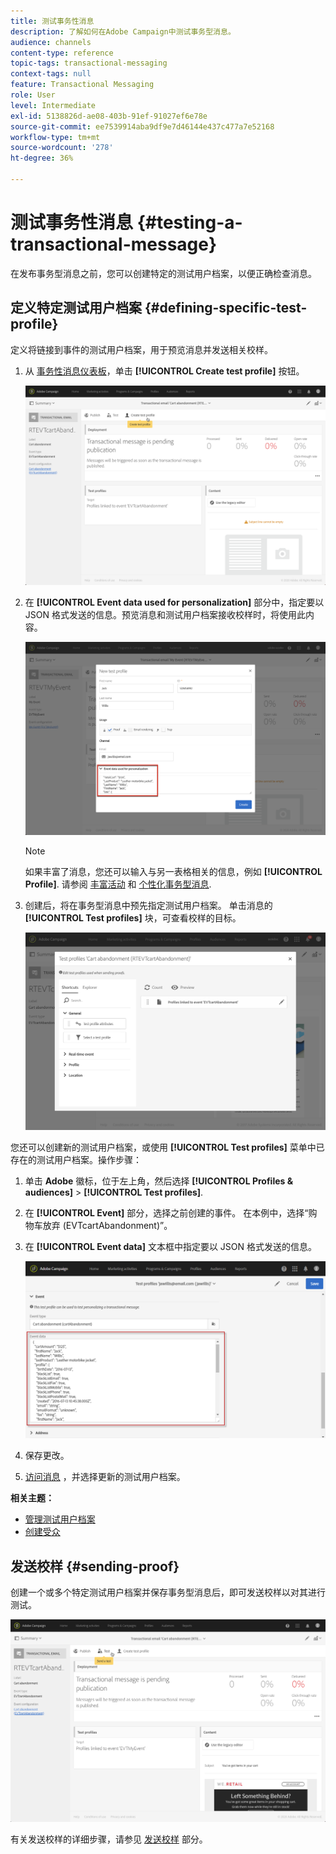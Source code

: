 ```yaml
---
title: 测试事务性消息
description: 了解如何在Adobe Campaign中测试事务型消息。
audience: channels
content-type: reference
topic-tags: transactional-messaging
context-tags: null
feature: Transactional Messaging
role: User
level: Intermediate
exl-id: 5138826d-ae08-403b-91ef-91027ef6e78e
source-git-commit: ee7539914aba9df9e7d46144e437c477a7e52168
workflow-type: tm+mt
source-wordcount: '278'
ht-degree: 36%

---
```


# 测试事务性消息 {#testing-a-transactional-message}

在发布事务型消息之前，您可以创建特定的测试用户档案，以便正确检查消息。

## 定义特定测试用户档案 {#defining-specific-test-profile}

定义将链接到事件的测试用户档案，用于预览消息并发送相关校样。

1. 从 [事务性消息仪表板](../../channels/using/editing-transactional-message.md#accessing-transactional-messages)，单击 **[!UICONTROL Create test profile]** 按钮。

   ![](assets/message-center_test-profile.png)

1. 在 **[!UICONTROL Event data used for personalization]** 部分中，指定要以 JSON 格式发送的信息。预览消息和测试用户档案接收校样时，将使用此内容。

   ![](assets/message-center_event-data.png)

   >[!NOTE]
   >
   >如果丰富了消息，您还可以输入与另一表格相关的信息，例如 **[!UICONTROL Profile]**. 请参阅 [丰富活动](../../channels/using/configuring-transactional-event.md#enriching-the-transactional-message-content) 和 [个性化事务型消息](../../channels/using/editing-transactional-message.md#personalizing-a-transactional-message).

1. 创建后，将在事务型消息中预先指定测试用户档案。 单击消息的 **[!UICONTROL Test profiles]** 块，可查看校样的目标。

   ![](assets/message-center_5.png)

您还可以创建新的测试用户档案，或使用 **[!UICONTROL Test profiles]** 菜单中已存在的测试用户档案。操作步骤：

1. 单击 **Adobe** 徽标，位于左上角，然后选择 **[!UICONTROL Profiles & audiences]** > **[!UICONTROL Test profiles]**.
1. 在 **[!UICONTROL Event]** 部分，选择之前创建的事件。 在本例中，选择“购物车放弃 (EVTcartAbandonment)”。
1. 在 **[!UICONTROL Event data]** 文本框中指定要以 JSON 格式发送的信息。

   ![](assets/message-center_3.png)

1. 保存更改。
1. [访问消息](../../channels/using/editing-transactional-message.md#accessing-transactional-messages) ，并选择更新的测试用户档案。

**相关主题：**

* [管理测试用户档案](../../audiences/using/managing-test-profiles.md)
* [创建受众](../../audiences/using/creating-audiences.md)

## 发送校样 {#sending-proof}

创建一个或多个特定测试用户档案并保存事务型消息后，即可发送校样以对其进行测试。

![](assets/message-center_10.png)

有关发送校样的详细步骤，请参见 [发送校样](../../sending/using/sending-proofs.md) 部分。
